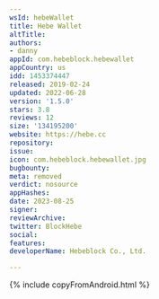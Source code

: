 ```yaml
---
wsId: hebeWallet
title: Hebe Wallet
altTitle: 
authors:
- danny
appId: com.hebeblock.hebewallet
appCountry: us
idd: 1453374447
released: 2019-02-24
updated: 2022-06-28
version: '1.5.0'
stars: 3.8
reviews: 12
size: '134195200'
website: https://hebe.cc
repository: 
issue: 
icon: com.hebeblock.hebewallet.jpg
bugbounty: 
meta: removed
verdict: nosource
appHashes: 
date: 2023-08-25
signer: 
reviewArchive: 
twitter: BlockHebe
social: 
features: 
developerName: Hebeblock Co., Ltd.

---
```


{% include copyFromAndroid.html %}
